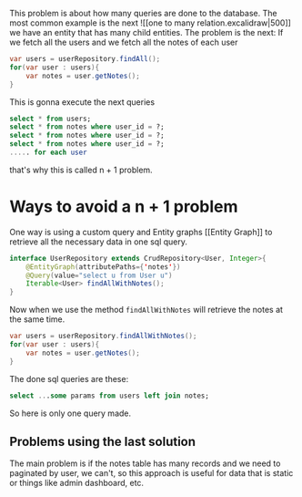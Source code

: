 This problem is about how many queries are done to the database.
The most common example is the next
	![[one to many relation.excalidraw|500]]
we have an entity that has many child entities. The problem is the next: 
If we fetch all the users and we fetch all the notes of each user
```java
var users = userRepository.findAll();
for(var user : users){
	var notes = user.getNotes();	
}
```
This is gonna execute the next queries
```sql
select * from users;
select * from notes where user_id = ?;
select * from notes where user_id = ?;
select * from notes where user_id = ?;
..... for each user
```
that's why this is called n + 1 problem.
# Ways to avoid a n + 1 problem
One way is using a custom query and Entity graphs [[Entity Graph]] to retrieve all the necessary data in one sql query.
```java
interface UserRepository extends CrudRepository<User, Integer>{
	@EntityGraph(attributePaths={'notes'})
	@Query(value="select u from User u")
	Iterable<User> findAllWithNotes();
}
```
Now when we use the method `findAllWithNotes` will retrieve the notes at the same time.
```java
var users = userRepository.findAllWithNotes();
for(var user : users){
	var notes = user.getNotes();	
}
```
The done sql queries are these:
```sql
select ...some params from users left join notes; 
```
So here is only one query made.

## Problems using the last solution
The main problem is if the notes table has many records and we need to paginated by user, we can't, so this approach is useful for data that is static or things like admin dashboard, etc.